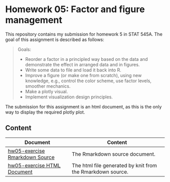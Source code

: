 # Homework 05: Factor and figure management

This repository contains my submission for homework 5 in STAT 545A. The goal of this assignment is described as follows:

> Goals:
> 
> - Reorder a factor in a principled way based on the data and demonstrate the effect in arranged data and in figures.
> - Write some data to file and load it back into R.
> - Improve a figure (or make one from scratch), using new knowledge, e.g., control the color scheme, use factor levels, smoother mechanics.
> - Make a plotly visual.
> - Implement visualization design principles.

The submission for this assignment is an html document, as this is the only way to display the required plotly plot.

## Content

Document | Content
--------- | --------
[hw05-exercise Rmarkdown Source](https://github.com/STAT545-UBC-students/hw05-glenn-mcguinness/blob/master/hw05-exercise.Rmd) | The Rmarkdown source document.
[hw05-exercise HTML Document](https://github.com/STAT545-UBC-students/hw05-glenn-mcguinness/blob/master/hw05-exercise.html) | The html file generated by knit from the Rmarkdown source.
